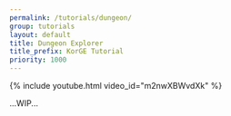 ```yaml
---
permalink: /tutorials/dungeon/
group: tutorials
layout: default
title: Dungeon Explorer
title_prefix: KorGE Tutorial
priority: 1000
---
```


{% include youtube.html video_id="m2nwXBWvdXk" %}

...WIP...
